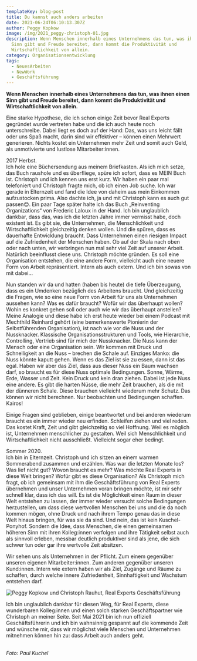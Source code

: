 ```yaml
---
templateKey: blog-post
title: Du kannst auch anders arbeiten
date: 2021-06-24T06:10:13.307Z
author: Peggy Kopkow
image: /img/2021_peggy-christoph-01.jpg
description: Wenn Menschen innerhalb eines Unternehmens das tun, was ihnen einen
  Sinn gibt und Freude bereitet, dann kommt die Produktivität und
  Wirtschaftlichkeit von allein.
category: Organisationsentwicklung
tags:
  - NeuesArbeiten
  - NewWork
  - Geschäftsführung
---
```

**Wenn Menschen innerhalb eines Unternehmens das tun, was ihnen einen Sinn gibt und Freude bereitet, dann kommt die Produktivität und Wirtschaftlichkeit von allein.** 

Eine starke Hypothese, die ich schon einige Zeit bevor Real Experts gegründet wurde vertreten habe und die ich auch heute noch unterschreibe. Dabei liegt es doch auf der Hand: Das, was uns leicht fällt oder uns Spaß macht, darin sind wir effektiver – können einen Mehrwert generieren. Nichts kostet ein Unternehmen mehr Zeit und somit auch Geld, als unmotivierte und lustlose Mitarbeiter:innen.

2017 Herbst. \
Ich hole eine Büchersendung aus meinem Briefkasten. Als ich mich setze, das Buch raushole und es überfliege, spüre ich sofort, dass es MEIN Buch ist. Christoph und ich kennen uns erst kurz. Wir haben ein paar mal telefoniert und Christoph fragte mich, ob ich einen Job suche. Ich war gerade in Elternzeit und fand die Idee von daheim aus mein Einkommen aufzustocken prima. Also dachte ich, ja und mit Christoph kann es auch gut passen😊. Ein paar Tage später halte ich das Buch „Reinventing Organizations“ von Frederic Laloux in der Hand. Ich bin unglaublich dankbar, dass das, was ich die letzten Jahre immer vermisst habe, doch existent ist. Es gibt sie, die Unternehmen, die Menschlichkeit und Wirtschaftlichkeit gleichzeitig denken wollen. Und die spüren, dass es dauerhafte Entwicklung braucht. Dass Unternehmen einen riesigen Impact auf die Zufriedenheit der Menschen haben. Ob auf der Skala nach oben oder nach unten, wir verbringen nun mal sehr viel Zeit auf unserer Arbeit. Natürlich beeinflusst diese uns. Christoph möchte gründen. Es soll eine Organisation entstehen, die eine andere Form, vielleicht auch eine neuere Form von Arbeit repräsentiert. Intern als auch extern. Und ich bin sowas von mit dabei…

Nun standen wir da und hatten (haben bis heute) die tiefe Überzeugung, dass es ein Umdenken bezüglich des Arbeitens braucht. Und gleichzeitig die Fragen, wie so eine neue Form von Arbeit für uns als Unternehmen aussehen kann? Was es dafür braucht? Wofür wir das überhaupt wollen? Wohin es konkret gehen soll oder auch wie wir das überhaupt anstellen? Meine Analogie und diese habe ich erst heute wieder bei einem Podcast mit Mechthild Reinhard gehört (eine bemerkenswerte Pionierin der Selbstführenden Organisation), ist nach wie vor die Nuss und der Nussknacker. Klassische Organisationsstrukturen und Tools, wie Hierarchie, Controlling, Vertrieb sind für mich der Nussknacker. Die Nuss kann der Mensch oder eine Organisation sein. Wir kommen mit Druck und Schnelligkeit an die Nuss – brechen die Schale auf. Einziges Manko: die Nuss könnte kaputt gehen. Wenn es das Ziel ist sie zu essen, dann ist das egal. Haben wir aber das Ziel, dass aus dieser Nuss ein Baum wachsen darf, so braucht es für diese Nuss optimale Bedingungen. Sonne, Wärme, Erde, Wasser und Zeit. Kein Druck und kein dran ziehen. Dabei ist jede Nuss eine andere. Es gibt die harten Nüsse, die mehr Zeit brauchen, als die mit der dünneren Schale. Diese brauchen vielleicht wiederum mehr Schutz. Das können wir nicht berechnen. Nur beobachten und Bedingungen schaffen. Kairos!

Einige Fragen sind geblieben, einige beantwortet und bei anderen wiederum braucht es ein immer wieder neu erfinden. Schleifen ziehen und viel reden. Das kostet Kraft, Zeit und gibt gleichzeitig so viel Hoffnung. Weil es möglich ist, Unternehmen menschlicher zu gestalten. Weil sich Menschlichkeit und Wirtschaftlichkeit nicht ausschließt. Vielleicht sogar eher bedingt.

Sommer 2020. \
Ich bin in Elternzeit. Christoph und ich sitzen an einem warmen Sommerabend zusammen und erzählen. Was war die letzten Monate los? Was lief nicht gut? Wovon braucht es mehr? Was möchte Real Experts in diese Welt bringen? Wofür gibt es diese Organisation? Als Christoph mich fragt, ob ich gemeinsam mit ihm die Geschäftsführung von Real Experts übernehmen und unser Unternehmen voran bringen möchte, ist mir sehr schnell klar, dass ich das will. Es ist die Möglichkeit einen Raum in dieser Welt entstehen zu lassen, der immer wieder versucht solche Bedingungen herzustellen, um dass diese wertvollen Menschen bei uns und die da noch kommen mögen, ohne Druck und nach ihrem Tempo genau das in diese Welt hinaus bringen, für was sie da sind. Und nein, das ist kein Kuschel-Ponyhof. Sondern die Idee, dass Menschen, die einen gemeinsamen höheren Sinn mit ihren Kolleg:innen verfolgen und ihre Tätigkeit selbst auch als sinnvoll erleben, messbar deutlich produktiver sind als jene, die sich schwer tun oder gar ihre wertvolle Zeit absitzen.

Wir sehen uns als Unternehmen in der Pflicht. Zum einem gegenüber unseren eigenen Mitarbeiter:innen. Zum anderen gegenüber unseren Kund:innen. Intern wie extern haben wir als Ziel, Zugänge und Räume zu schaffen, durch welche innere Zufriedenheit, Sinnhaftigkeit und Wachstum entstehen darf.

![](/img/2021_peggy-christoph-02.jpg "Peggy Kopkow und Christoph Rauhut, Real Experts Geschäftsführung")

Ich bin unglaublich dankbar für diesen Weg, für Real Experts, diese wunderbaren Kolleg:innen und einen solch starken Geschäftspartner wie Christoph an meiner Seite. Seit Mai 2021 bin ich nun offiziell Geschäftsführerin und ich bin wahnsinnig gespannt auf die kommende Zeit und wünsche mir, dass wir möglichst viele Menschen und Unternehmen mitnehmen können hin zu: dass Arbeit auch anders geht.

\
*Foto: Paul Kuchel*